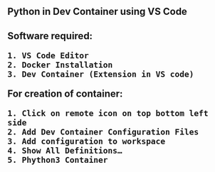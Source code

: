 <H2> Python in Dev Container using VS Code <H2/>

Software required:

	1. VS Code Editor
	2. Docker Installation
	3. Dev Container (Extension in VS code)


For creation of container:

	1. Click on remote icon on top bottom left side
	2. Add Dev Container Configuration Files
	3. Add configuration to workspace 
	4. Show All Definitions…
	5. Phython3 Container 
